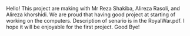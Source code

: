 Hello! 
This project are making with Mr Reza Shakiba, Alireza Rasoli, and Alireza khorshidi.
We are proud that having good project at starting of working on the computers. 
Description of senario is in the RoyalWar.pdf. 
I hope it will be enjoyable for the first project.
Good Bye!
